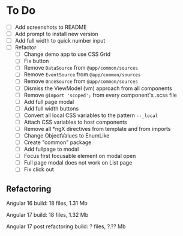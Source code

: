 # To Do
- [ ] Add screenshots to README
- [ ] Add prompt to install new version
- [ ] Add full width to quick number input
- [ ] Refactor
  - [ ] Change demo app to use CSS Grid
  - [ ] Fix button
  - [ ] Remove `DataSource` from `@app/common/sources`
  - [ ] Remove `EventSource` from `@app/common/sources`
  - [ ] Remove `OnceSource` from `@app/common/sources`
  - [ ] Dismiss the ViewModel (vm) approach from all components
  - [ ] Remove `@import 'scoped';` from every component's .scss file
  - [ ] Add full page modal
  - [ ] Add full width buttons
  - [ ] Convert all local CSS variables to the pattern `--_local`
  - [ ] Attach CSS variables to host components
  - [ ] Remove all *ngX directives from template and from imports
  - [ ] Change ObjectValues to EnumLike
  - [ ] Create "common" package
  - [ ] Add fullpage to modal
  - [ ] Focus first focusable element on modal open
  - [ ] Full page modal does not work on List page
  - [ ] Fix click out

## Refactoring
Angular 16
build: 18 files, 1.31 Mb

Angular 17
build: 18 files, 1.32 Mb

Angular 17 post refactoring
build: ? files, ?.?? Mb
